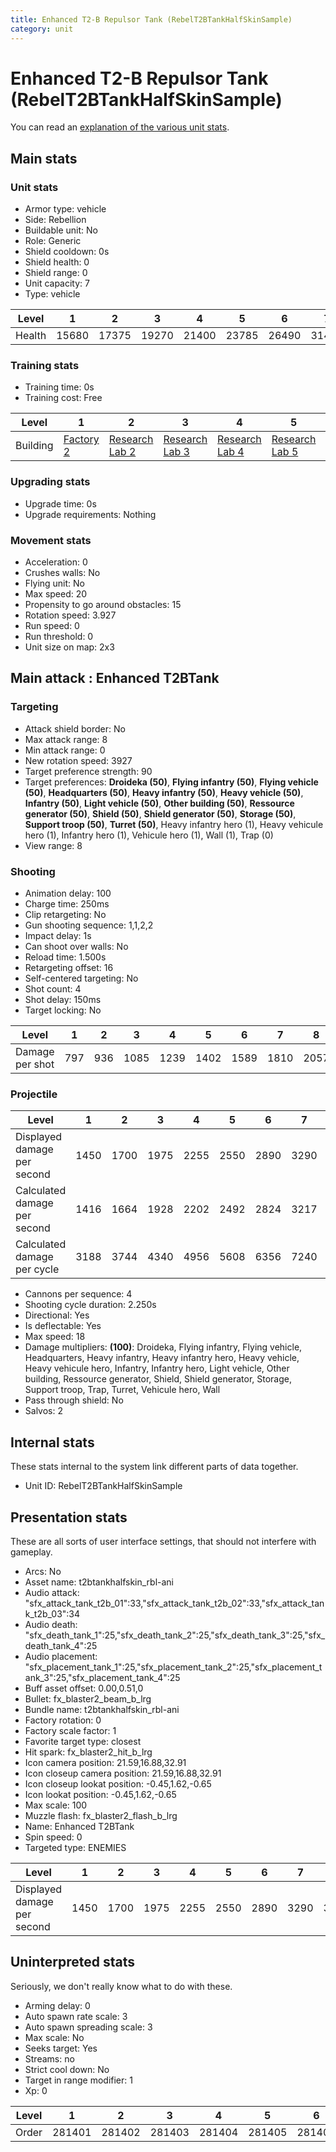 ```yaml
---
title: Enhanced T2-B Repulsor Tank (RebelT2BTankHalfSkinSample)
category: unit
---
```


# Enhanced T2-B Repulsor Tank (RebelT2BTankHalfSkinSample)

You can read an [explanation  of the various unit stats](unitexplained.md).

## Main stats

### Unit stats

  * Armor type: vehicle
  * Side: Rebellion
  * Buildable unit: No
  * Role: Generic
  * Shield cooldown: 0s
  * Shield health: 0
  * Shield range: 0
  * Unit capacity: 7
  * Type: vehicle

|Level |1    |2    |3    |4    |5    |6    |7    |8    |9    |10   |
|------|-----|-----|-----|-----|-----|-----|-----|-----|-----|-----|
|Health|15680|17375|19270|21400|23785|26490|31460|33880|36225|41250|


### Training stats

  * Training time: 0s
  * Training cost: Free

|Level   |1                             |2                                     |3                                     |4                                     |5                                     |6                                     |7                                     |8                                     |9                                     |10                                     |
|--------|------------------------------|--------------------------------------|--------------------------------------|--------------------------------------|--------------------------------------|--------------------------------------|--------------------------------------|--------------------------------------|--------------------------------------|---------------------------------------|
|Building|[Factory 2](rebelFactory.html)|[Research Lab 2](rebelOffenseLab.html)|[Research Lab 3](rebelOffenseLab.html)|[Research Lab 4](rebelOffenseLab.html)|[Research Lab 5](rebelOffenseLab.html)|[Research Lab 6](rebelOffenseLab.html)|[Research Lab 7](rebelOffenseLab.html)|[Research Lab 8](rebelOffenseLab.html)|[Research Lab 9](rebelOffenseLab.html)|[Research Lab 10](rebelOffenseLab.html)|


### Upgrading stats

  * Upgrade time: 0s
  * Upgrade requirements: Nothing

### Movement stats

  * Acceleration: 0
  * Crushes walls: No
  * Flying unit: No
  * Max speed: 20
  * Propensity to go around obstacles: 15
  * Rotation speed: 3.927
  * Run speed: 0
  * Run threshold: 0
  * Unit size on map: 2x3

## Main attack : Enhanced T2BTank

### Targeting

  * Attack shield border: No
  * Max attack range: 8
  * Min attack range: 0
  * New rotation speed: 3927
  * Target preference strength: 90
  * Target preferences: **Droideka (50)**, **Flying infantry (50)**, **Flying vehicle (50)**, **Headquarters (50)**, **Heavy infantry (50)**, **Heavy vehicle (50)**, **Infantry (50)**, **Light vehicle (50)**, **Other building (50)**, **Ressource generator (50)**, **Shield (50)**, **Shield generator (50)**, **Storage (50)**, **Support troop (50)**, **Turret (50)**, Heavy infantry hero (1), Heavy vehicule hero (1), Infantry hero (1), Vehicule hero (1), Wall (1), Trap (0)
  * View range: 8

### Shooting

  * Animation delay: 100
  * Charge time: 250ms
  * Clip retargeting: No
  * Gun shooting sequence: 1,1,2,2
  * Impact delay: 1s
  * Can shoot over walls: No
  * Reload time: 1.500s
  * Retargeting offset: 16
  * Self-centered targeting: No
  * Shot count: 4
  * Shot delay: 150ms
  * Target locking: No

|Level          |1  |2  |3   |4   |5   |6   |7   |8   |9   |10  |
|---------------|---|---|----|----|----|----|----|----|----|----|
|Damage per shot|797|936|1085|1239|1402|1589|1810|2057|2350|2647|


### Projectile

|Level                       |1   |2   |3   |4   |5   |6   |7   |8   |9   |10   |
|----------------------------|----|----|----|----|----|----|----|----|----|-----|
|Displayed damage per second |1450|1700|1975|2255|2550|2890|3290|3740|4275|4640 |
|Calculated damage per second|1416|1664|1928|2202|2492|2824|3217|3656|4177|4705 |
|Calculated damage per cycle |3188|3744|4340|4956|5608|6356|7240|8228|9400|10588|


  * Cannons per sequence: 4
  * Shooting cycle duration: 2.250s
  * Directional: Yes
  * Is deflectable: Yes
  * Max speed: 18
  * Damage multipliers: **(100)**: Droideka, Flying infantry, Flying vehicle, Headquarters, Heavy infantry, Heavy infantry hero, Heavy vehicle, Heavy vehicule hero, Infantry, Infantry hero, Light vehicle, Other building, Ressource generator, Shield, Shield generator, Storage, Support troop, Trap, Turret, Vehicule hero, Wall
  * Pass through shield: No
  * Salvos: 2

## Internal stats

These stats internal to the system link different parts of data together.

  * Unit ID: RebelT2BTankHalfSkinSample

## Presentation stats

These are all sorts of user interface settings, that should not interfere with gameplay.

  * Arcs: No
  * Asset name: t2btankhalfskin_rbl-ani
  * Audio attack: "sfx_attack_tank_t2b_01":33,"sfx_attack_tank_t2b_02":33,"sfx_attack_tank_t2b_03":34
  * Audio death: "sfx_death_tank_1":25,"sfx_death_tank_2":25,"sfx_death_tank_3":25,"sfx_death_tank_4":25
  * Audio placement: "sfx_placement_tank_1":25,"sfx_placement_tank_2":25,"sfx_placement_tank_3":25,"sfx_placement_tank_4":25
  * Buff asset offset: 0.00,0.51,0
  * Bullet: fx_blaster2_beam_b_lrg
  * Bundle name: t2btankhalfskin_rbl-ani
  * Factory rotation: 0
  * Factory scale factor: 1
  * Favorite target type: closest
  * Hit spark: fx_blaster2_hit_b_lrg
  * Icon camera position: 21.59,16.88,32.91
  * Icon closeup camera position: 21.59,16.88,32.91
  * Icon closeup lookat position: -0.45,1.62,-0.65
  * Icon lookat position: -0.45,1.62,-0.65
  * Max scale: 100
  * Muzzle flash: fx_blaster2_flash_b_lrg
  * Name: Enhanced T2BTank
  * Spin speed: 0
  * Targeted type: ENEMIES

|Level                      |1   |2   |3   |4   |5   |6   |7   |8   |9   |10  |
|---------------------------|----|----|----|----|----|----|----|----|----|----|
|Displayed damage per second|1450|1700|1975|2255|2550|2890|3290|3740|4275|4640|


## Uninterpreted stats

Seriously, we don't really know what to do with these.

  * Arming delay: 0
  * Auto spawn rate scale: 3
  * Auto spawn spreading scale: 3
  * Max scale: No
  * Seeks target: Yes
  * Streams: no
  * Strict cool down: No
  * Target in range modifier: 1
  * Xp: 0

|Level|1     |2     |3     |4     |5     |6     |7     |8     |9     |10    |
|-----|------|------|------|------|------|------|------|------|------|------|
|Order|281401|281402|281403|281404|281405|281406|281407|281408|281409|281410|



